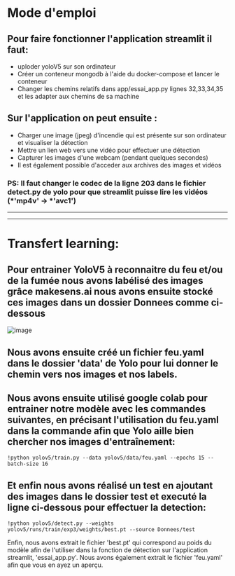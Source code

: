 # Mode d'emploi

## Pour faire fonctionner l'application streamlit il faut:
- uploder yoloV5 sur son ordinateur
- Créer un conteneur mongodb à l'aide du docker-compose et lancer le conteneur
- Changer les chemins relatifs dans app/essai_app.py lignes 32,33,34,35 et les adapter aux chemins de sa machine

## Sur l'application on peut ensuite :
- Charger une image (jpeg) d'incendie qui est présente sur son ordinateur et visualiser la détection
- Mettre un lien web vers une vidéo pour effectuer une détection
- Capturer les images d'une webcam (pendant quelques secondes) 
- Il est également possible d'acceder aux archives des images et vidéos 

### PS: Il faut changer le codec de la ligne 203 dans le fichier detect.py de yolo pour que streamlit puisse lire les vidéos (*'mp4v' -> *'avc1')
---
---
# Transfert learning:
## Pour entrainer YoloV5 à reconnaitre du feu et/ou de la fumée nous avons labélisé des images grâce makesens.ai nous avons ensuite stocké ces images dans un dossier Donnees comme ci-dessous
![image](https://github.com/rastakoer/app_detection_feu_streamlit/assets/65788781/b45e16f0-50e1-4e32-90a7-605f81bf48c9)


## Nous avons ensuite créé un fichier feu.yaml dans le dossier 'data' de Yolo pour lui donner le chemin vers nos images et nos labels.

## Nous avons ensuite utilisé google colab pour entrainer notre modèle avec les commandes suivantes, en précisant l'utilisation du feu.yaml dans la commande afin que Yolo aille bien chercher nos images d'entraînement:
```!python yolov5/train.py --data yolov5/data/feu.yaml --epochs 15 --batch-size 16```
## Et enfin nous avons réalisé un test en ajoutant des images dans le dossier test et executé la ligne ci-dessous pour effectuer la detection:
```!python yolov5/detect.py --weights yolov5/runs/train/exp3/weights/best.pt --source Donnees/test```

Enfin, nous avons extrait le fichier 'best.pt' qui correspond au poids du modèle afin de l'utiliser dans la fonction de détection sur l'application streamlit, 'essai_app.py'. Nous avons également extrait le fichier 'feu.yaml' afin que vous en ayez un aperçu.
